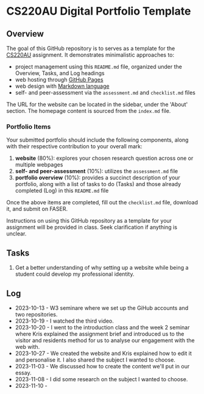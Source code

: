 # CS220AU Digital Portfolio Template

## Overview
The goal of this GitHub repository is to serves as a template for the [CS220AU](https://navigatingthedigitalworld.com/docs/cs220au) assignment. It demonstrates minimalistic approaches to:

- project management using this `README.md` file, organized under the Overview, Tasks, and Log headings
- web hosting through [GitHub Pages](https://pages.github.com/)
- web design with [Markdown language](https://guides.github.com/features/mastering-markdown/)
- self- and peer-assessment via the `assessment.md` and `checklist.md` files

The URL for the website can be located in the sidebar, under the 'About' section. The homepage content is sourced from the `index.md` file.

### Portfolio Items
Your submitted portfolio should include the following components, along with their respective contribution to your overall mark:

1. **website** (80%): explores your chosen research question across one or multiple webpages
2. **self- and peer-assessment** (10%): utilizes the `assessment.md` file
3. **portfolio overview** (10%): provides a succinct description of your portfolio, along with a list of tasks to do (Tasks) and those already completed (Log) in this `README.md` file

Once the above items are completed, fill out the `checklist.md` file, download it, and submit on FASER.

Instructions on using this GitHub repository as a template for your assignment will be provided in class. Seek clarification if anything is unclear.

## Tasks
1. Get a better understanding of why setting up a website while being a student could develop my professional identity.

## Log
- 2023-10-13 - W3 seminare where we set up the GiHub accounts and two repositories.
- 2023-10-19 - I watched the third video.
- 2023-10-20 - I went to the introduction class and the week 2 seminar where Kris explained the assignment brief and introduced us to the visitor and residents method for us to analyse our engagement with the web with.
- 2023-10-27 - We created the website and Kris explained how to edit it and personalise it. I also shared the subject I wanted to choose.
- 2023-11-03 - We discussed how to create the content we'll put in our essay.
- 2023-11-08 - I did some research on the subject I wanted to choose.
- 2023-11-10 - 
